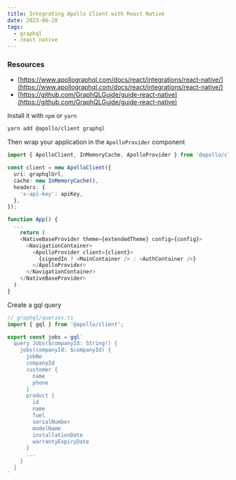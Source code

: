 ```yaml
---
title: Integrating Apollo Client with React Native
date: 2023-06-28
tags:
  - graphql
  - react native
---
```


### Resources

- [https://www.apollographql.com/docs/react/integrations/react-native/](https://www.apollographql.com/docs/react/integrations/react-native/)
- [https://github.com/GraphQLGuide/guide-react-native](https://github.com/GraphQLGuide/guide-react-native)

Install it with `npm` or `yarn`


```bash
yarn add @apollo/client graphql
```


Then wrap your application in the `ApolloProvider` component


```typescript
import { ApolloClient, InMemoryCache, ApolloProvider } from '@apollo/client';

const client = new ApolloClient({
  uri: graphqlUrl,
  cache: new InMemoryCache(),
  headers: {
    'x-api-key': apiKey,
  },
});

function App() {
  ...
	return (
    <NativeBaseProvider theme={extendedTheme} config={config}>
      <NavigationContainer>
        <ApolloProvider client={client}>
          {signedIn ? <MainContainer /> : <AuthContainer />}
        </ApolloProvider>
      </NavigationContainer>
    </NativeBaseProvider>
  )
}
```


Create a gql query


```typescript
// graphql/queries.ts
import { gql } from '@apollo/client';

export const jobs = gql`
  query Jobs($companyId: String!) {
    jobs(companyId: $companyId) {
      jobNo
      companyId
      customer {
        name
        phone
      }
      product {
        id
        name
        fuel
        serialNumber
        modelName
        installationDate
        warrantyExpiryDate
      }
      ...
    }
  }
`
```


